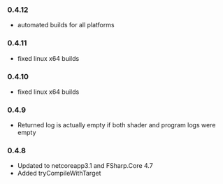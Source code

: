 ### 0.4.12
- automated builds for all platforms

### 0.4.11
- fixed linux x64 builds

### 0.4.10
- fixed linux x64 builds

### 0.4.9
- Returned log is actually empty if both shader and program logs were empty

### 0.4.8
- Updated to netcoreapp3.1 and FSharp.Core 4.7
- Added tryCompileWithTarget
